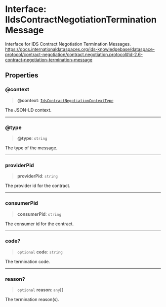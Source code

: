 # Interface: IIdsContractNegotiationTerminationMessage

Interface for IDS Contract Negotiation Termination Messages.
https://docs.internationaldataspaces.org/ids-knowledgebase/dataspace-protocol/contract-negotiation/contract.negotiation.protocol#id-2.6-contract-negotiation-termination-message

## Properties

### @context

> **@context**: [`IdsContractNegotiationContextType`](../type-aliases/IdsContractNegotiationContextType.md)

The JSON-LD context.

***

### @type

> **@type**: `string`

The type of the message.

***

### providerPid

> **providerPid**: `string`

The provider id for the contract.

***

### consumerPid

> **consumerPid**: `string`

The consumer id for the contract.

***

### code?

> `optional` **code**: `string`

The termination code.

***

### reason?

> `optional` **reason**: `any`[]

The termination reason(s).
